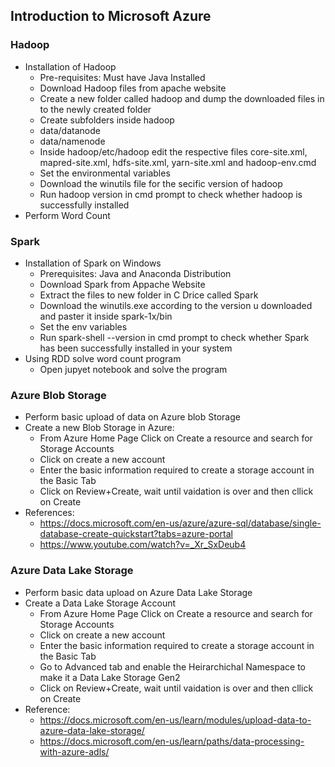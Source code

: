 ## Introduction to Microsoft Azure
### Hadoop
* Installation of Hadoop
    * Pre-requisites: Must have Java Installed
    * Download Hadoop files from apache website
    * Create a new folder called hadoop and dump the downloaded files in to the newly created folder
    * Create subfolders inside hadoop
	* data/datanode
	* data/namenode
    * Inside hadoop/etc/hadoop edit the respective files core-site.xml, mapred-site.xml, hdfs-site.xml, yarn-site.xml and hadoop-env.cmd
    * Set the environmental variables
    * Download the winutils file for the secific version of hadoop
    * Run hadoop version in cmd prompt to check whether hadoop is successfully installed
* Perform Word Count

### Spark
* Installation of Spark on Windows
   * Prerequisites: Java and Anaconda Distribution
   * Download Spark from Appache Website
   * Extract the files to new folder in C Drice called Spark
   * Download the winutils.exe according to the version u downloaded and paster it inside spark-1x/bin
   * Set the env variables
   * Run spark-shell --version in cmd prompt to check whether Spark has been successfully installed in your system
* Using RDD solve word count program
   * Open jupyet notebook and solve the program

### Azure Blob Storage
* Perform basic upload of data on Azure blob Storage
* Create a new Blob Storage in Azure:
   * From Azure Home Page Click on Create a resource and search for Storage Accounts
   * Click on create a new account
   * Enter the basic information required to create a storage account in the Basic Tab
   * Click on Review+Create, wait until vaidation is over and then cllick on Create
* References:
   * https://docs.microsoft.com/en-us/azure/azure-sql/database/single-database-create-quickstart?tabs=azure-portal
   * https://www.youtube.com/watch?v=_Xr_SxDeub4

### Azure Data Lake Storage
* Perform basic data upload on Azure Data Lake Storage
* Create a Data Lake Storage Account
    * From Azure Home Page Click on Create a resource and search for Storage Accounts
    * Click on create a new account
    * Enter the basic information required to create a storage account in the Basic Tab
    * Go to Advanced tab and enable the Heirarchichal Namespace to make it a Data Lake Storage Gen2
    * Click on Review+Create, wait until vaidation is over and then cllick on Create
* Reference:
    * https://docs.microsoft.com/en-us/learn/modules/upload-data-to-azure-data-lake-storage/
    * https://docs.microsoft.com/en-us/learn/paths/data-processing-with-azure-adls/
